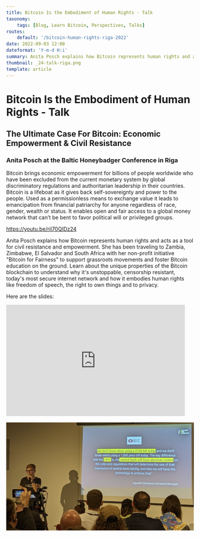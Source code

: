 ```yaml
---
title: Bitcoin Is the Embodiment of Human Rights - Talk
taxonomy:
    tags: [Blog, Learn Bitcoin, Perspectives, Talks]
routes:
    default: '/bitcoin-human-rights-riga-2022'
date: 2022-09-03 12:00
dateformat: 'Y-m-d H:i'
summary: Anita Posch explains how Bitcoin represents human rights and acts as a tool for civil resistance and empowerment.
thumbnail: _24-talk-riga.png
template: article
---
```


# Bitcoin Is the Embodiment of Human Rights - Talk
## The Ultimate Case For Bitcoin: Economic Empowerment & Civil Resistance

### Anita Posch at the Baltic Honeybadger Conference in Riga

Bitcoin brings economic empowerment for billions of people worldwide who have been excluded from the current monetary system by global discriminatory regulations and authoritarian leadership in their countries. Bitcoin is a lifeboat as it gives back self-sovereignty and power to the people. Used as a permissionless means to exchange value it leads to emancipation from financial patriarchy for anyone regardless of race, gender, wealth or status. It enables open and fair access to a global money network that can’t be bent to favor political will or privileged groups. 

https://youtu.be/ril70QIDz24

Anita Posch explains how Bitcoin represents human rights and acts as a tool for civil resistance and empowerment. She has been traveling to Zambia, Zimbabwe, El Salvador and South Africa with her non-profit initiative "Bitcoin for Fairness" to support grassroots movements and foster Bitcoin education on the ground. Learn about the unique properties of the Bitcoin blockchain to understand why it's unstoppable, censorship resistant, today's most secure internet network and how it embodies human rights like freedom of speech, the right to own things and to privacy.

Here are the slides:
<iframe src="https://docs.google.com/presentation/d/e/2PACX-1vT2wA46GTAYdFAT7_sd7BWD4IYEt5nKZVSLYR5qhohhacbE65s3ErOLZEF2eo0t6cBQVL1-Zr8Yzhyr/embed?start=false&loop=false&delayms=3000" frameborder="0" width="480" height="299" allowfullscreen="true" mozallowfullscreen="true" webkitallowfullscreen="true"></iframe>


![](_24-talk-riga.png)
